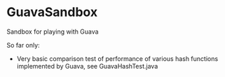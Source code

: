GuavaSandbox
============

Sandbox for playing with Guava

So far only:
* Very basic comparison test of performance of various hash functions implemented by Guava, see GuavaHashTest.java
